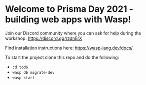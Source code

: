 # Welcome to Prisma Day 2021 - building web apps with Wasp!

Join our Discord community where you can ask for help during the workshop: https://discord.gg/rzdnErX

Find installation instructions here: https://wasp-lang.dev/docs/

To start the project clone this repo and do the following:
* `cd todo`
* `wasp db migrate-dev`
* `wasp start`
